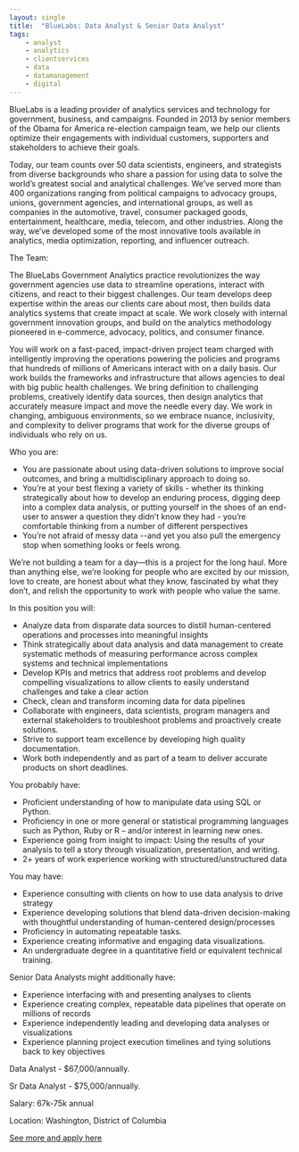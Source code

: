 ```yaml
---
layout: single
title:  "BlueLabs: Data Analyst & Senior Data Analyst"
tags: 
    - analyst
    - analytics
    - clientservices
    - data
    - datamanagement
    - digital
---
```

BlueLabs is a leading provider of analytics services and technology for government, business, and campaigns. Founded in 2013 by senior members of the Obama for America re-election campaign team, we help our clients optimize their engagements with individual customers, supporters and stakeholders to achieve their goals. 

Today, our team counts over 50 data scientists, engineers, and strategists from diverse backgrounds who share a passion for using data to solve the world’s greatest social and analytical challenges. We’ve served more than 400 organizations ranging from political campaigns to advocacy groups, unions, government agencies, and international groups, as well as companies in the automotive, travel, consumer packaged goods, entertainment, healthcare, media, telecom, and other industries. Along the way, we’ve developed some of the most innovative tools available in analytics, media optimization, reporting, and influencer outreach.



The Team:

The BlueLabs Government Analytics practice revolutionizes the way government agencies use data to streamline operations, interact with citizens, and react to their biggest challenges. Our team develops deep expertise within the areas our clients care about most, then builds data analytics systems that create impact at scale. We work closely with internal government innovation groups, and build on the analytics methodology pioneered in e-commerce, advocacy, politics, and consumer finance.

You will work on a fast-paced, impact-driven project team charged with intelligently improving the operations powering the policies and programs that hundreds of millions of Americans interact with on a daily basis. Our work builds the frameworks and infrastructure that allows agencies to deal with big public health challenges. We bring definition to challenging problems, creatively identify data sources, then design analytics that accurately measure impact and move the needle every day. We work in changing, ambiguous environments, so we embrace nuance, inclusivity, and complexity to deliver programs that work for the diverse groups of individuals who rely on us.

Who you are:
* You are passionate about using data-driven solutions to improve social outcomes, and bring a multidisciplinary approach to doing so. 
* You’re at your best flexing a variety of skills - whether its thinking strategically about how to develop an enduring process, digging deep into a complex data analysis, or putting yourself in the shoes of an end-user to answer a question they didn’t know they had - you’re comfortable thinking from a number of different perspectives
* You’re not afraid of messy data --and yet you also pull the emergency stop when something looks or feels wrong. 


We’re not building a team for a day—this is a project for the long haul. More than anything else, we’re looking for people who are excited by our mission, love to create, are honest about what they know, fascinated by what they don’t, and relish the opportunity to work with people who value the same.

In this position you will: 
* Analyze data from disparate data sources to distill human-centered operations and processes into meaningful insights
* Think strategically about data analysis and data management to create systematic methods of measuring performance across complex systems and technical implementations
* Develop KPIs and metrics that address root problems and develop compelling visualizations to allow clients to easily understand challenges and take a clear action
* Check, clean and transform incoming data for data pipelines 
* Collaborate with engineers, data scientists, program managers and external stakeholders to troubleshoot problems and proactively create solutions.
* Strive to support team excellence by developing high quality documentation.
* Work both independently and as part of a team to deliver accurate products on short deadlines.

You probably have:
* Proficient understanding of how to manipulate data using SQL or Python.
* Proficiency in one or more general or statistical programming languages such as Python, Ruby or R – and/or interest in learning new ones.
* Experience going from insight to impact: Using the results of your analysis to tell a story through visualization, presentation, and writing. 
* 2+ years of work experience working with structured/unstructured data

You may have:
* Experience consulting with clients on how to use data analysis to drive strategy 
* Experience developing solutions that blend data-driven decision-making with thoughtful understanding of human-centered design/processes
* Proficiency in automating repeatable tasks. 
* Experience creating informative and engaging data visualizations.
* An undergraduate degree in a quantitative field or equivalent technical training.

Senior Data Analysts might additionally have:
* Experience interfacing with and presenting analyses to clients 
* Experience creating complex, repeatable data pipelines that operate on millions of records
* Experience independently leading and developing data analyses or visualizations 
* Experience planning project execution timelines and tying solutions back to key objectives

Data Analyst - $67,000/annually.

Sr Data Analyst - $75,000/annually.  

Salary: 67k-75k annual

Location: Washington, District of Columbia


[See more and apply here](https://bluelabs.bamboohr.com/jobs/view.php?id=49)
